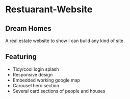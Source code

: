 # Restuarant-Website

## Dream Homes
A real estate website to show I can build any kind of site. 
## Featuring
                   
- Tidy/cool login splash
- Responsive design
- Embedded working google map
- Carousel hero section
- Several card sections of people and houses

